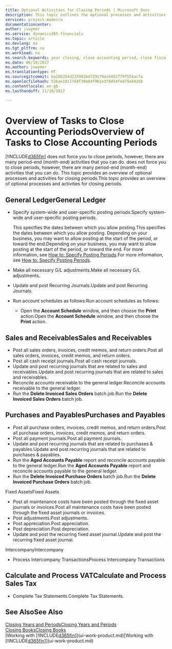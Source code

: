 ```yaml
---
title: Optional Activities for Closing Periods | Microsoft Docs
description: This topic outlines the optional processes and activities for closing accounting periods in Dynamics 365.
services: project-madeira
documentationcenter: 
author: jswymer
ms.service: dynamics365-financials
ms.topic: article
ms.devlang: na
ms.tgt_pltfrm: na
ms.workload: na
ms.search.keywords: year closing, close accounting period, close fiscal year, aging, creditor payments, vendor payments
ms.date: 06/19/2017
ms.author: jswymer
ms.translationtype: HT
ms.sourcegitcommit: ba26b354d235981bd7291f9ac6402779f554ac7a
ms.openlocfilehash: 526ae1811768f38b04f961e378454fed79a8426b
ms.contentlocale: en-gb
ms.lasthandoff: 11/10/2017

---
```

# <a name="overview-of-tasks-to-close-accounting-periods"></a><span data-ttu-id="c31cc-103">Overview of Tasks to Close Accounting Periods</span><span class="sxs-lookup"><span data-stu-id="c31cc-103">Overview of Tasks to Close Accounting Periods</span></span>
[!INCLUDE[d365fin](includes/d365fin_md.md)]<span data-ttu-id="c31cc-104"> does not force you to close periods, however, there are many period-end (month-end) activities that you can do.</span><span class="sxs-lookup"><span data-stu-id="c31cc-104"> does not force you to close periods, however, there are many period-end (month-end) activities that you can do.</span></span> <span data-ttu-id="c31cc-105">This topic provides an overview of optional processes and activities for closing periods.</span><span class="sxs-lookup"><span data-stu-id="c31cc-105">This topic provides an overview of optional processes and activities for closing periods.</span></span>  

## <a name="general-ledger"></a><span data-ttu-id="c31cc-106">General Ledger</span><span class="sxs-lookup"><span data-stu-id="c31cc-106">General Ledger</span></span>
* <span data-ttu-id="c31cc-107">Specify system-wide and user-specific posting periods.</span><span class="sxs-lookup"><span data-stu-id="c31cc-107">Specify system-wide and user-specific posting periods.</span></span>  

    <span data-ttu-id="c31cc-108">This specifies the dates between which you allow posting.</span><span class="sxs-lookup"><span data-stu-id="c31cc-108">This specifies the dates between which you allow posting.</span></span> <span data-ttu-id="c31cc-109">Depending on your business, you may want to allow posting at the start of the period, or toward the end.</span><span class="sxs-lookup"><span data-stu-id="c31cc-109">Depending on your business, you may want to allow posting at the start of the period, or toward the end.</span></span> <span data-ttu-id="c31cc-110">For more information, see [How to: Specify Posting Periods](finance-how-specify-posting-periods.md).</span><span class="sxs-lookup"><span data-stu-id="c31cc-110">For more information, see [How to: Specify Posting Periods](finance-how-specify-posting-periods.md).</span></span>  
* <span data-ttu-id="c31cc-111">Make all necessary G/L adjustments.</span><span class="sxs-lookup"><span data-stu-id="c31cc-111">Make all necessary G/L adjustments.</span></span>  
* <span data-ttu-id="c31cc-112">Update and post Recurring Journals.</span><span class="sxs-lookup"><span data-stu-id="c31cc-112">Update and post Recurring Journals.</span></span>  
  <!--* Process Consolidations-->
* <span data-ttu-id="c31cc-113">Run account schedules as follows:</span><span class="sxs-lookup"><span data-stu-id="c31cc-113">Run account schedules as follows:</span></span>  
  * <span data-ttu-id="c31cc-114">Open the **Account Schedule** window, and then choose the **Print** action.</span><span class="sxs-lookup"><span data-stu-id="c31cc-114">Open the **Account Schedule** window, and then choose the **Print** action.</span></span>  

## <a name="sales-and-receivables"></a><span data-ttu-id="c31cc-115">Sales and Receivables</span><span class="sxs-lookup"><span data-stu-id="c31cc-115">Sales and Receivables</span></span>
* <span data-ttu-id="c31cc-116">Post all sales orders, invoices, credit memos, and return orders.</span><span class="sxs-lookup"><span data-stu-id="c31cc-116">Post all sales orders, invoices, credit memos, and return orders.</span></span>  
* <span data-ttu-id="c31cc-117">Post all cash receipt journals.</span><span class="sxs-lookup"><span data-stu-id="c31cc-117">Post all cash receipt journals.</span></span>  
* <span data-ttu-id="c31cc-118">Update and post recurring journals that are related to sales and receivables.</span><span class="sxs-lookup"><span data-stu-id="c31cc-118">Update and post recurring journals that are related to sales and receivables.</span></span>  
* <span data-ttu-id="c31cc-119">Reconcile accounts receivable to the general ledger.</span><span class="sxs-lookup"><span data-stu-id="c31cc-119">Reconcile accounts receivable to the general ledger.</span></span>  
* <span data-ttu-id="c31cc-120">Run the **Delete Invoiced Sales Orders** batch job.</span><span class="sxs-lookup"><span data-stu-id="c31cc-120">Run the **Delete Invoiced Sales Orders** batch job.</span></span>  

## <a name="purchases-and-payables"></a><span data-ttu-id="c31cc-121">Purchases and Payables</span><span class="sxs-lookup"><span data-stu-id="c31cc-121">Purchases and Payables</span></span>
* <span data-ttu-id="c31cc-122">Post all purchase orders, invoices, credit memos, and return orders.</span><span class="sxs-lookup"><span data-stu-id="c31cc-122">Post all purchase orders, invoices, credit memos, and return orders.</span></span>  
* <span data-ttu-id="c31cc-123">Post all payment journals.</span><span class="sxs-lookup"><span data-stu-id="c31cc-123">Post all payment journals.</span></span>  
* <span data-ttu-id="c31cc-124">Update and post recurring journals that are related to purchases & payables.</span><span class="sxs-lookup"><span data-stu-id="c31cc-124">Update and post recurring journals that are related to purchases & payables.</span></span>  
* <span data-ttu-id="c31cc-125">Run the **Aged Accounts Payable** report and reconcile accounts payable to the general ledger.</span><span class="sxs-lookup"><span data-stu-id="c31cc-125">Run the **Aged Accounts Payable** report and reconcile accounts payable to the general ledger.</span></span>  
* <span data-ttu-id="c31cc-126">Run the **Delete Invoiced Purchase Orders** batch job.</span><span class="sxs-lookup"><span data-stu-id="c31cc-126">Run the **Delete Invoiced Purchase Orders** batch job.</span></span>  

<span data-ttu-id="c31cc-127">Fixed Assets</span><span class="sxs-lookup"><span data-stu-id="c31cc-127">Fixed Assets</span></span>
* <span data-ttu-id="c31cc-128">Post all maintenance costs have been posted through the fixed asset journals or invoices.</span><span class="sxs-lookup"><span data-stu-id="c31cc-128">Post all maintenance costs have been posted through the fixed asset journals or invoices.</span></span>
* <span data-ttu-id="c31cc-129">Post adjustments.</span><span class="sxs-lookup"><span data-stu-id="c31cc-129">Post adjustments.</span></span>
* <span data-ttu-id="c31cc-130">Post appreciation.</span><span class="sxs-lookup"><span data-stu-id="c31cc-130">Post appreciation.</span></span>
* <span data-ttu-id="c31cc-131">Post depreciation.</span><span class="sxs-lookup"><span data-stu-id="c31cc-131">Post depreciation.</span></span>
* <span data-ttu-id="c31cc-132">Update and post the recurring fixed asset journal.</span><span class="sxs-lookup"><span data-stu-id="c31cc-132">Update and post the recurring fixed asset journal.</span></span>

<span data-ttu-id="c31cc-133">Intercompany</span><span class="sxs-lookup"><span data-stu-id="c31cc-133">Intercompany</span></span>
* <span data-ttu-id="c31cc-134">Process Intercompany Transactions</span><span class="sxs-lookup"><span data-stu-id="c31cc-134">Process Intercompany Transactions</span></span>

## <a name="calculate-and-process-sales-tax"></a><span data-ttu-id="c31cc-135">Calculate and Process VAT</span><span class="sxs-lookup"><span data-stu-id="c31cc-135">Calculate and Process Sales Tax</span></span>
* <span data-ttu-id="c31cc-136">Complete Tax Statements.</span><span class="sxs-lookup"><span data-stu-id="c31cc-136">Complete Tax Statements.</span></span>  

## <a name="see-also"></a><span data-ttu-id="c31cc-137">See Also</span><span class="sxs-lookup"><span data-stu-id="c31cc-137">See Also</span></span>
[<span data-ttu-id="c31cc-138">Closing Years and Periods</span><span class="sxs-lookup"><span data-stu-id="c31cc-138">Closing Years and Periods</span></span>](year-close-years-periods.md)  
[<span data-ttu-id="c31cc-139">Closing Books</span><span class="sxs-lookup"><span data-stu-id="c31cc-139">Closing Books</span></span>](year-close-books.md)  
<span data-ttu-id="c31cc-140">[Working with [!INCLUDE[d365fin](includes/d365fin_md.md)]](ui-work-product.md)</span><span class="sxs-lookup"><span data-stu-id="c31cc-140">[Working with [!INCLUDE[d365fin](includes/d365fin_md.md)]](ui-work-product.md)</span></span>

